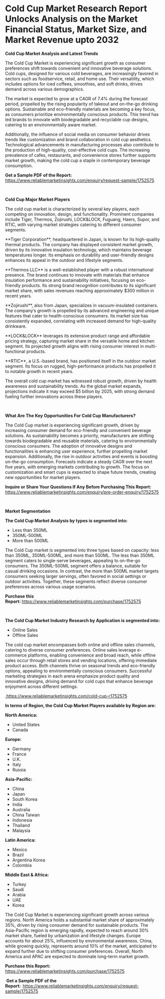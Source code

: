 <p><h1>Cold Cup Market Research Report Unlocks Analysis on the Market Financial Status, Market Size, and Market Revenue upto 2032</h1></p><p><strong>Cold Cup Market Analysis and Latest Trends</strong></p>
<p><p>The Cold Cup Market is experiencing significant growth as consumer preferences shift towards convenient and innovative beverage solutions. Cold cups, designed for various cold beverages, are increasingly favored in sectors such as foodservice, retail, and home use. Their versatility, which includes options for iced coffees, smoothies, and soft drinks, drives demand across various demographics. </p><p>The market is expected to grow at a CAGR of 7.4% during the forecast period, propelled by the rising popularity of takeout and on-the-go drinking options. Sustainable and eco-friendly materials are becoming a key focus, as consumers prioritize environmentally conscious products. This trend has led brands to innovate with biodegradable and recyclable cup designs, catering to an environmentally aware market. </p><p>Additionally, the influence of social media on consumer behavior drives trends like customization and brand collaboration in cold cup aesthetics. Technological advancements in manufacturing processes also contribute to the production of high-quality, cost-effective cold cups. The increasing prevalence of cafes, restaurants, and convenience stores further supports market growth, making the cold cup a staple in contemporary beverage consumption.</p></p>
<p><strong>Get a Sample PDF of the Report:&nbsp;</strong> <a href="https://www.reliablemarketinsights.com/enquiry/request-sample/1752575?utm_campaign=2983&utm_medium=2&utm_source=Github&utm_content=ia&utm_term=17042025&utm_id=cold-cup">https://www.reliablemarketinsights.com/enquiry/request-sample/1752575</a></p>
<p>&nbsp;</p>
<p><strong>Cold Cup Major Market Players</strong></p>
<p><p>The cold cup market is characterized by several key players, each competing on innovation, design, and functionality. Prominent companies include Tiger, Thermos, Zojirushi, LOCK&LOCK, Fuguang, Haers, Supor, and RTIC, with varying market strategies catering to different consumer segments.</p><p>**Tiger Corporation**, headquartered in Japan, is known for its high-quality thermal products. The company has displayed consistent market growth, driven by its innovative insulation technology, which maintains beverage temperatures longer. Its emphasis on durability and user-friendly designs enhances its appeal in the outdoor and lifestyle segments.</p><p>**Thermos LLC** is a well-established player with a robust international presence. The brand continues to innovate with materials that enhance insulation performance and sustainability initiatives, focusing on eco-friendly products. Its strong brand recognition contributes to its significant market share, with sales revenues reaching approximately $300 million in recent years.</p><p>**Zojirushi**, also from Japan, specializes in vacuum-insulated containers. The company’s growth is propelled by its advanced engineering and unique features that cater to health-conscious consumers. Its market size has consistently expanded, correlating with increased demand for high-quality drinkware.</p><p>**LOCK&LOCK** leverages its extensive product range and affordable pricing strategy, capturing market share in the versatile home and kitchen segment. Its projected growth aligns with rising consumer interest in multi-functional products.</p><p>**RTIC**, a U.S.-based brand, has positioned itself in the outdoor market segment. Its focus on rugged, high-performance products has propelled it to notable growth in recent years. </p><p>The overall cold cup market has witnessed robust growth, driven by health awareness and sustainability trends. As the global market expands, projections indicate it may exceed $5 billion by 2025, with strong demand fueling further innovations across these players.</p></p>
<p>&nbsp;</p>
<p><strong>What Are The Key Opportunities For Cold Cup Manufacturers?</strong></p>
<p><p>The Cold Cup market is experiencing significant growth, driven by increasing consumer demand for eco-friendly and convenient beverage solutions. As sustainability becomes a priority, manufacturers are shifting towards biodegradable and reusable materials, catering to environmentally conscious consumers. The adoption of innovative designs and functionalities is enhancing user experience, further propelling market expansion. Additionally, the rise in outdoor activities and events is boosting on-the-go consumption. Forecasts indicate a steady CAGR over the next five years, with emerging markets contributing to growth. The focus on customization and smart cups is expected to shape future trends, creating new opportunities for market players.</p></p>
<p><strong>Inquire or Share Your Questions If Any Before Purchasing This Report:</strong> <a href="https://www.reliablemarketinsights.com/enquiry/pre-order-enquiry/1752575?utm_campaign=2983&utm_medium=2&utm_source=Github&utm_content=ia&utm_term=17042025&utm_id=cold-cup">https://www.reliablemarketinsights.com/enquiry/pre-order-enquiry/1752575</a></p>
<p>&nbsp;</p>
<p><strong>Market Segmentation</strong></p>
<p><strong>The Cold Cup Market Analysis by types is segmented into:</strong></p>
<p><ul><li>Less than 350ML</li><li>350ML-500ML</li><li>More than 500ML</li></ul></p>
<p><p>The Cold Cup market is segmented into three types based on capacity: less than 350ML, 350ML-500ML, and more than 500ML. The less than 350ML segment caters to single-serve beverages, appealing to on-the-go consumers. The 350ML-500ML segment offers a balance, suitable for casual drinking occasions. In contrast, the more than 500ML market targets consumers seeking larger servings, often favored in social settings or outdoor activities. Together, these segments reflect diverse consumer preferences across various usage scenarios.</p></p>
<p><strong>Purchase this Report:&nbsp;</strong><a href="https://www.reliablemarketinsights.com/purchase/1752575?utm_campaign=2983&utm_medium=2&utm_source=Github&utm_content=ia&utm_term=17042025&utm_id=cold-cup">https://www.reliablemarketinsights.com/purchase/1752575</a></p>
<p>&nbsp;</p>
<p><strong>The Cold Cup Market Industry Research by Application is segmented into:</strong></p>
<p><ul><li>Online Sales</li><li>Offline Sales</li></ul></p>
<p><p>The cold cup market encompasses both online and offline sales channels, catering to diverse consumer preferences. Online sales leverage e-commerce platforms, enabling convenience and broad reach, while offline sales occur through retail stores and vending locations, offering immediate product access. Both channels thrive on seasonal trends and eco-friendly options, appealing to environmentally conscious consumers. Successful marketing strategies in each arena emphasize product quality and innovative designs, driving demand for cold cups that enhance beverage enjoyment across different settings.</p></p>
<p><a href="https://www.reliablemarketinsights.com/cold-cup-r1752575?utm_campaign=2983&utm_medium=2&utm_source=Github&utm_content=ia&utm_term=17042025&utm_id=cold-cup">&nbsp;https://www.reliablemarketinsights.com/cold-cup-r1752575</a></p>
<p><strong>In terms of Region, the Cold Cup Market Players available by Region are:</strong></p>
<p>
    <p> <strong> North America: </strong>
        <ul>
            <li>United States</li>
            <li>Canada</li>
        </ul>
        </p> 
    <p> <strong> Europe: </strong>
        <ul>
            <li>Germany</li>
            <li>France</li>
            <li>U.K.</li>
            <li>Italy</li>
            <li>Russia</li>
        </ul>
        </p> 
    <p> <strong> Asia-Pacific: </strong>
        <ul>
            <li>China</li>
            <li>Japan</li>
            <li>South Korea</li>
            <li>India</li>
            <li>Australia</li>
            <li>China Taiwan</li>
            <li>Indonesia</li>
            <li>Thailand</li>
            <li>Malaysia</li>
        </ul>
        </p> 
    <p> <strong> Latin America: </strong>
        <ul>
            <li>Mexico</li>
            <li>Brazil</li>
            <li>Argentina Korea</li>
            <li>Colombia</li>
        </ul>
        </p> 
    <p> <strong> Middle East & Africa: </strong>
        <ul>
            <li>Turkey</li>
            <li>Saudi</li>
            <li>Arabia</li>
            <li>UAE</li>
            <li>Korea</li>
        </ul>
    </p>
    </p>
<p><p>The Cold Cup Market is experiencing significant growth across various regions. North America holds a substantial market share of approximately 35%, driven by rising consumer demand for sustainable products. The Asia-Pacific region is emerging rapidly, expected to reach around 30% market share, fueled by urbanization and lifestyle changes. Europe accounts for about 25%, influenced by environmental awareness. China, while growing quickly, represents around 10% of the market, anticipated to expand further due to shifting consumer preferences. Overall, North America and APAC are expected to dominate long-term market growth.</p></p>
<p><strong>Purchase this Report: </strong><a href="https://www.reliablemarketinsights.com/purchase/1752575?utm_campaign=2983&utm_medium=2&utm_source=Github&utm_content=ia&utm_term=17042025&utm_id=cold-cup">https://www.reliablemarketinsights.com/purchase/1752575</a></p>
<p>&nbsp;<strong>Get a Sample PDF of the Report:&nbsp;&nbsp;</strong><a href="https://www.reliablemarketinsights.com/enquiry/request-sample/1752575?utm_campaign=2983&utm_medium=2&utm_source=Github&utm_content=ia&utm_term=17042025&utm_id=cold-cup">https://www.reliablemarketinsights.com/enquiry/request-sample/1752575</a></p>
<p><strong></strong></p>
<p><p></p><p></p><p></p></p>